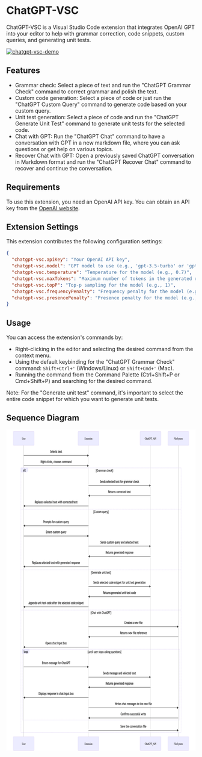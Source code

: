 # ChatGPT-VSC

ChatGPT-VSC is a Visual Studio Code extension that integrates OpenAI GPT into your editor to help with grammar correction, code snippets, custom queries, and generating unit tests.

[![chatgpt-vsc-demo](https://img.youtube.com/vi/1Hj7P0RO6jo/0.jpg)](https://www.youtube.com/watch?v=1Hj7P0RO6jo)

## Features

- Grammar check: Select a piece of text and run the "ChatGPT Grammar Check" command to correct grammar and polish the text.
- Custom code generation: Select a piece of code or just run the "ChatGPT Custom Query" command to generate code based on your custom query.
- Unit test generation: Select a piece of code and run the "ChatGPT Generate Unit Test" command to generate unit tests for the selected code.
- Chat with GPT: Run the "ChatGPT Chat" command to have a conversation with GPT in a new markdown file, where you can ask questions or get help on various topics.
- Recover Chat with GPT: Open a previously saved ChatGPT conversation in Markdown format and run the "ChatGPT Recover Chat" command to recover and continue the conversation.

## Requirements

To use this extension, you need an OpenAI API key. You can obtain an API key from the [OpenAI website](https://platform.openai.com/account/api-keys).

## Extension Settings

This extension contributes the following configuration settings:

```json
{
  "chatgpt-vsc.apiKey": "Your OpenAI API key",
  "chatgpt-vsc.model": "GPT model to use (e.g., 'gpt-3.5-turbo' or 'gpt-3.5-turbo-0301')",
  "chatgpt-vsc.temperature": "Temperature for the model (e.g., 0.7)",
  "chatgpt-vsc.maxTokens": "Maximum number of tokens in the generated response (e.g., 2000)",
  "chatgpt-vsc.topP": "Top-p sampling for the model (e.g., 1)",
  "chatgpt-vsc.frequencyPenalty": "Frequency penalty for the model (e.g., 1.3)",
  "chatgpt-vsc.presencePenalty": "Presence penalty for the model (e.g., 1.3)"
}
```

## Usage

You can access the extension's commands by:

- Right-clicking in the editor and selecting the desired command from the context menu.
- Using the default keybinding for the "ChatGPT Grammar Check" command: `Shift+Ctrl+'` (Windows/Linux) or `Shift+Cmd+'` (Mac).
- Running the command from the Command Palette (Ctrl+Shift+P or Cmd+Shift+P) and searching for the desired command.

Note: For the "Generate unit test" command, it's important to select the entire code snippet for which you want to generate unit tests.

## Sequence Diagram

![sequence diagram](images/mermaid-diagram-20230320103950.png)
